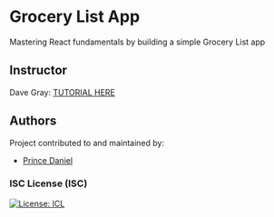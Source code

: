 # Grocery List App

Mastering React fundamentals by building a simple Grocery List app

## Instructor
Dave Gray: [TUTORIAL HERE](https://www.youtube.com/watch?v=RVFAyFWO4go&ab_channel=DaveGray)


## Authors

Project contributed to and maintained by:

- [Prince Daniel](https://github.com/prince475/)


### ISC License (ISC)

[![License: ICL](https://img.shields.io/badge/License-ISC-blue.svg)](https://opensource.org/licenses/ISC)

